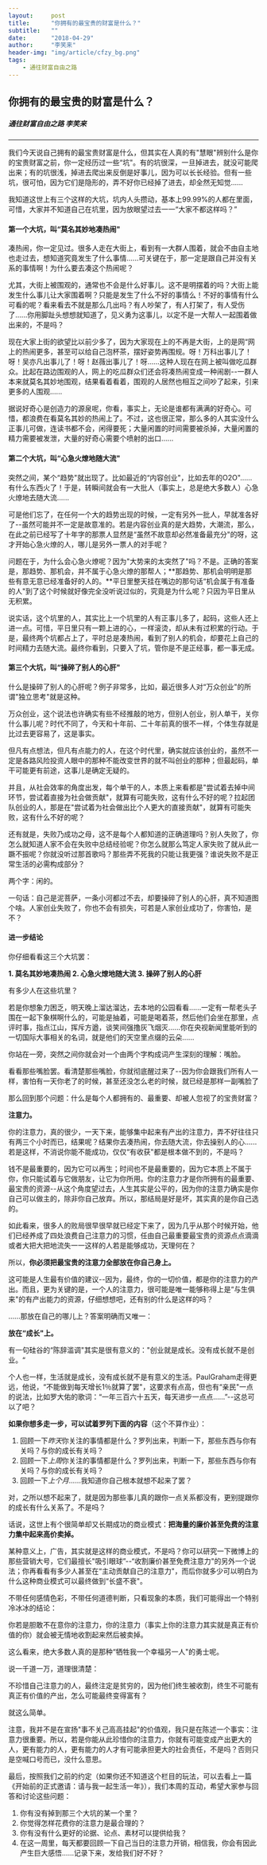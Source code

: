 ```yaml
---
layout:     post
title:      "你拥有的最宝贵的财富是什么？"
subtitle:   ""
date:       "2018-04-29"
author:     "李笑来"
header-img: "img/article/cfzy_bg.png"
tags:
    - 通往财富自由之路
---
```


## 你拥有的最宝贵的财富是什么？
##### 通往财富自由之路 李笑来

-------

我们今天说自己拥有的最宝贵财富是什么，但其实在人真的有"慧眼"辨别什么是你的宝贵财富之前，你一定经历过一些“坑"。有的坑很深，一旦掉进去，就没可能爬出来；有的坑很浅，掉进去爬出来反倒是好事儿，因为可以长长经验。但有一些坑，很可怕，因为它们是隐形的，弄不好你已经掉了进去，却全然无知觉......

我知道这世上有三个这样的大坑，坑内人头攒动，基本上99.99%的人都在里面，可惜，大家并不知道自己在坑里，因为放眼望过去一一“大家不都这样吗？”

#### 第一个大坑，叫“莫名其妙地凑热闹"
凑热闹，你一定见过。很多人走在大街上，看到有一大群人围着，就会不由自主地也走过去，想知道究竟发生了什么事情......可关键在于，那一定是跟自己并没有关系的事情啊！为什么要去凑这个热闹呢？

尤其，大街上被围观的，通常也不会是什么好事儿。这不是明摆着的吗？大街上能发生什么事儿让大家围着啊？只能是发生了什么不好的事情么！不好的事情有什么可看的呢？看来看去不就是那么几出吗？有人吵架了，有人打架了，有人受伤了......你用脚趾头想想就知道了，见义勇为这事儿，以定不是一大帮人一起围着做出来的，不是吗？

现在大家上街的欲望比以前少多了，因为大家现在上的不再是大街，上的是网“网上的热闹更多，甚至可以给自己泡杯茶，摆好姿势再围规。呀！万科出事儿了！呀！吴亦凡出事儿了！呀！赵薇出事儿了！呀......这种人现在在网上被叫做吃瓜群众。比起在路边围观的人，网上的吃瓜群众们还会将凑热闹变成一种闹剧--一群人本来就莫名其妙地围观，结果看着看着，围观的人居然也相互之间吵了起来，引来更多的人围观......

据说好奇心是创造力的源泉呢，你看，事实上，无论是谁都有满满的好奇心。可惜，都浪费在看莫名其妙的热闹上了。不过，这也很正常，那么多的人其实没什么正事儿可做，连读书都不会，闲得要死；大量闲置的时间需要被杀掉，大量闲置的精力需要被发泄，大量的好奇心需要个喷射的出口......

#### 第二个大坑，叫“心急火燎地随大流"
突然之间，某个“趋势"就出现了。比如最近的“内容创业"，比如去年的O2O"......有什么东西火了！于是，转瞬间就会有一大批人（事实上，总是绝大多数人）心急火燎地去随大流......

可是他们忘了，在任何一个大的趋势出现的时候，一定有另外一批人，早就准各好了--虽然可能并不一定是故意准的。若是内容创业真的是大趋势，大潮流，那么，在此之前已经写了十年字的那票人显然是“虽然不故意却必然准备最充分"的呀，这才开始心急火燎的人，哪儿是另外一票人的对手呢？

问题在于，为什么会心急火燎呢？因为"大势来的太突然了"吗？不是。正确的答案是，那趋势、那机会，并不属于心急火燎的那帮人；**那趋势、那机会明明是那些有意无意已经准备好的人的。**平日里整天挂在嘴边的那句话“机会属于有准备的人"到了这个时候就好像完全没听说过似的，究竟是为什么呢？只因为平日里从无积累。

说实话，这个坑里的人，其实比上一个坑里的人有正事儿多了，起码，这些人还上进一点。可惜，平日里只有一颗上进的心，一样滚烫，却从未有过积累的行动。于是，最终两个坑都占上了，平时总是凑热闹，看到了别人的机会，却要花上自己的时间精力去随大流。最终你看到，只要入了坑，管你是不是正经事，都一事无成。

#### 第三个大坑，叫“操碎了别人的心肝"
什么是操碎了别人的心肝呢？例子非常多，比如，最近很多人对“万众创业"的所谓"独立思考"就是这种。

万众创业，这个说法也许确实有些不经推敲的地方，但别人创业，别人单干，关你什么事儿呢？时代不同了，今天和十年前、二十年前真的很不一样，个体生存就是比过去更容易了，这是事实。

但凡有点想法，但凡有点能力的人，在这个时代里，确实就应该创业的，虽然不一定是各路风险投资人眼中的那种不能改变世界的就不叫创业的那种；但最起码，单干可能更有前途，这事儿是确定无疑的。

并且，从社会效率的角度出发，每个单干的人，本质上来看都是"尝试着去掉中间环节，尝试着直接为社会做贡献"，就算有可能失败，这有什么不好的呢？拉起团队创业的人，那是在"尝试着为社会做出比个人更大的直接贡献"，就算有可能失败，这有什么不好的呢？

还有就是，失败乃成功之母，这不是每个人都知道的正确道理吗？别人失败了，你怎么就知道人家不会在失败中总结经验呢？你怎么就那么笃定人家失败了就从此一蹶不振呢？你就没听过那首歌吗？那些弄不死我的只能让我更强？谁说失败不是正常生活的必需构成部分？

两个字：闲的。

一句话：自己是泥菩萨，一条小河都过不去，却要操碎了别人的心肝，真不知道图个啥。人家创业失败了，你也不会有损失，可若是人家创业成功了，你害怕，是不？

#### 进一步结论
你仔细看看这三个大坑罢：

**1. 莫名其妙地凑热闹
2. 心急火燎地随大流
3. 操碎了别人的心肝**

有多少人在这些坑里？

若是你想象力困乏，明天晚上溜达溜达，去本地的公园看看......一定有一帮老头子围在一起下象棋啊什么的，可能是抽着，可能是喝着茶，然后他们会坐在那里，点评时事，指点江山，挥斥方遒，谈笑间强撸灰飞烟灭......你在央视新闻里能听到的一切国际大事相关的名词，就是他们的天空里点缀的云朵......

你站在一旁，突然之间你就会对一个由两个字构成词产生深刻的理解：嘴脸。

看看那些嘴脸罢。看清楚那些嘴脸，你就彻底醒过来了--因为你会跟我们所有人一样，害怕有一天你老了的时候，甚至还没怎么老的时候，就已经是那样一副嘴脸了

那么回到那个问题：什么是每个人都拥有的、最重要、却被人忽视了的宝贵财富？

**注意力。**

你的注意力，真的很少，一天下来，能够集中起来有产出的注意力，弄不好往往只有两三个小时而已，结果呢？结果你去凑热闹，你去随大流，你去操别人的心......若是这样，不消说你能不能成功，仅仅“有收获"都是根本做不到的，不是吗？

钱不是最重要的，因为它可以再生；时间也不是最重要的，因为它本质上不属于你，你只能试着与它做朋友，让它为你所用。你的注意力才是你所拥有的最重要、最宝贵的资源--从这个角度望过去，人生其实是公平的，因为你的注意力确实是你自己可以做主的，除非你自己放弃。所以，那结局是好是坏，其实真的是你自己选的。

如此看来，很多人的败局很早很早就已经定下来了，因为几乎从那个时候开始，他们已经养成了四处浪费自己注意力的习惯，任由自己最重要最宝贵的资源点点滴滴或者大把大把地流失一一这样的人若是能够成功，天理何在？

所以，**你必须把最宝贵的注意力全部放在你自己身上。**

这可能是人生最有价值的建议--因为，最终，你的一切价值，都是你的注意力的产出。而且，更为关键的是，一个人的注意力，很可能是唯一能够称得上是“与生俱来"的有产出能力的资源，仔细想想吧，还有别的什么是这样的吗？

......那放在自己的哪儿上？答案明确而又唯一：

**放在“成长"上。**

有一句硅谷的“陈辞滥调"其实是很有意义的："创业就是成长。没有成长就不是创业。“

个人也一样，生活就是成长，没有成长就不是有意义的生活。PaulGraham走得更远，他说，“不能做到每天增长1％就算了罢"，这要求有点高，但也有“亲民"一点的说法，比如罗大佑的歌词：“一年三百六十五天，每天进步一点点......”--这总可以了吧？

**如果你想多走一步，可以试着罗列下面的内容**（这个不算作业）：

1. 回顾一下*昨天*你关注的事情都是什么？罗列出来，判断一下，那些东西与你有关吗？与你的成长有关吗？
2. 回顾一下*上周*你关注的事情都是什么？罗列出来，判断一下，那些东西与你有关吗？与你的成长有关吗？
3. 回顾一下*上个月*......我知道你自己根本就想不起来了罢？

对，之所以想不起来了，就是因为那些事儿真的跟你一点关系都没有，更别提跟你的成长有什么关系了。不是吗？

话说，这世上有个很简单却又长期成功的商业模式：**把海量的廉价甚至免费的注意力集中起来高价卖掉。**

某种意义上，广告，其实就是这样的商业模式，不是吗？你可以研究一下微博上的那些营销大号，它们最擅长"吸引眼球”--“收割廉价甚至免费注意力"的另外一个说法；你再看看有多少人甚至在“主动贡献自己的注意力"，而后你就多少可以明白为什么这种商业模式可以最终做到“长盛不衰"。

不带任何感情色彩，不带任何道德判断，只看现象的本质，我们可能得出一个特别冷冰冰的结论：

你若是胆敢不在意你的注意力，你的注意力（事实上你的注意力其实就是真正有价值的你）就会被无情地收割起来然后被卖掉。

这么看来，绝大多数人真的是那种“牺牲我一个幸福另一人"的勇士呢。

说一千道一万，道理很清楚：

不珍惜自己注意力的人，最终注定是贫穷的，因为他们终生被收割，终生不可能有真正有价值的产出，怎么可能最终变得富有？

就这么简单。

注意，我并不是在宣扬"事不关己高高挂起"的价值观，我只是在陈述一个事实：注意力很重要。所以，若是你能从此珍惜你的注意力，你就有可能变成产出更大的人，更有能力的人，更有能力的人才有可能承担更大的社会责任，不是吗？否则只是空喊口号而已，没什么意思。

最后，按照我们之前的约定（如果你还不知道这个栏目的玩法，可以去看上一篇《开始前的正式邀请：请与我一起生活一年》），我们本周的互动，希望大家参与回答和讨论这些问题：

1. 你有没有掉到那三个大坑的某一个里？
2. 你觉得怎样花费你的注意力是最合理的？
3. 你有没有什么更好的论据、论点、素材可以提供给我？
4. 在这一周里，每天都要回顾一下自己当日的注意力开销，相信我，你会有因此产生巨大感悟......记录下来，发给我们好不好？

